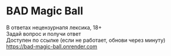 # BAD Magic Ball
В ответах нецензурнапя лексика, 18+  
Задай вопрос и получи ответ  
Доступен по ссылке (если не работает, обнови через минуту)  
https://bad-magic-ball.onrender.com
